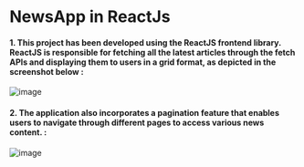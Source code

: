 # NewsApp in ReactJs

#### 1.  This project has been developed using the ReactJS frontend library. ReactJS is responsible for fetching all the latest articles through the fetch APIs and displaying them to users in a grid format, as depicted in the screenshot below  :  

![image](https://github.com/anubhav-234/NewsAppInReactJs/assets/86945010/f871b201-9208-461c-974a-720145a92929)


#### 2. The application also incorporates a pagination feature that enables users to navigate through different pages to access various news content. : 

![image](https://github.com/anubhav-234/NewsAppInReactJs/assets/86945010/cab39857-bd8d-4748-8eff-66060f0c6515)

